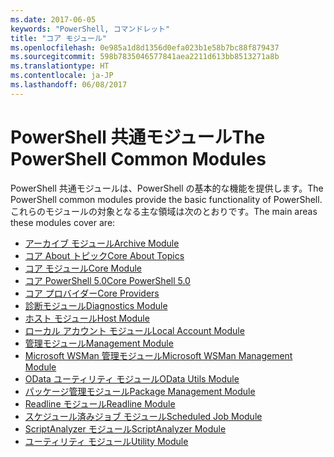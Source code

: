 ```yaml
---
ms.date: 2017-06-05
keywords: "PowerShell, コマンドレット"
title: "コア モジュール"
ms.openlocfilehash: 0e985a1d8d1356d0efa023b1e58b7bc88f879437
ms.sourcegitcommit: 598b7835046577841aea2211d613bb8513271a8b
ms.translationtype: HT
ms.contentlocale: ja-JP
ms.lasthandoff: 06/08/2017
---
```

#  <a name="the-powershell-common-modules"></a><span data-ttu-id="a2a06-103">PowerShell 共通モジュール</span><span class="sxs-lookup"><span data-stu-id="a2a06-103">The PowerShell Common Modules</span></span>

<span data-ttu-id="a2a06-104">PowerShell 共通モジュールは、PowerShell の基本的な機能を提供します。</span><span class="sxs-lookup"><span data-stu-id="a2a06-104">The PowerShell common modules provide the basic functionality of PowerShell.</span></span>
<span data-ttu-id="a2a06-105">これらのモジュールの対象となる主な領域は次のとおりです。</span><span class="sxs-lookup"><span data-stu-id="a2a06-105">The main areas these modules cover are:</span></span>

-  [<span data-ttu-id="a2a06-106">アーカイブ モジュール</span><span class="sxs-lookup"><span data-stu-id="a2a06-106">Archive Module</span></span>](core-modules/Microsoft.PowerShell.Archive-Module.md)
-  [<span data-ttu-id="a2a06-107">コア About トピック</span><span class="sxs-lookup"><span data-stu-id="a2a06-107">Core About Topics</span></span>](core-modules/Windows-PowerShell-Core-About-Topics.md)
-  [<span data-ttu-id="a2a06-108">コア モジュール</span><span class="sxs-lookup"><span data-stu-id="a2a06-108">Core Module</span></span>](core-modules/Microsoft.PowerShell.Core-Module.md)
-  [<span data-ttu-id="a2a06-109">コア PowerShell 5.0</span><span class="sxs-lookup"><span data-stu-id="a2a06-109">Core PowerShell 5.0</span></span>](core-modules/Windows-PowerShell-5.0.md)
-  [<span data-ttu-id="a2a06-110">コア プロバイダー</span><span class="sxs-lookup"><span data-stu-id="a2a06-110">Core Providers</span></span>](core-modules/Windows-PowerShell-Core-Providers.md)
-  [<span data-ttu-id="a2a06-111">診断モジュール</span><span class="sxs-lookup"><span data-stu-id="a2a06-111">Diagnostics Module</span></span>](core-modules/Microsoft.PowerShell.Diagnostics-Module.md)
-  [<span data-ttu-id="a2a06-112">ホスト モジュール</span><span class="sxs-lookup"><span data-stu-id="a2a06-112">Host Module</span></span>](core-modules/Microsoft.PowerShell.Host-Module.md)
-  [<span data-ttu-id="a2a06-113">ローカル アカウント モジュール</span><span class="sxs-lookup"><span data-stu-id="a2a06-113">Local Account Module</span></span>](core-modules/PSLocalAccount5-Module.md)
-  [<span data-ttu-id="a2a06-114">管理モジュール</span><span class="sxs-lookup"><span data-stu-id="a2a06-114">Management Module</span></span>](core-modules/Microsoft.PowerShell.Management-Module.md)
-  [<span data-ttu-id="a2a06-115">Microsoft WSMan 管理モジュール</span><span class="sxs-lookup"><span data-stu-id="a2a06-115">Microsoft WSMan Management Module</span></span>](core-modules/Microsoft.WSMan.Management-Module.md)
-  [<span data-ttu-id="a2a06-116">OData ユーティリティ モジュール</span><span class="sxs-lookup"><span data-stu-id="a2a06-116">OData Utils Module</span></span>](core-modules/Microsoft.PowerShell.ODataUtils-Module.md)
-  [<span data-ttu-id="a2a06-117">パッケージ管理モジュール</span><span class="sxs-lookup"><span data-stu-id="a2a06-117">Package Management Module</span></span>](core-modules/PackageManagement-Module.md)
-  [<span data-ttu-id="a2a06-118">Readline モジュール</span><span class="sxs-lookup"><span data-stu-id="a2a06-118">Readline Module</span></span>](core-modules/PSReadline-Module.md)
-  [<span data-ttu-id="a2a06-119">スケジュール済みジョブ モジュール</span><span class="sxs-lookup"><span data-stu-id="a2a06-119">Scheduled Job Module</span></span>](core-modules/PSScheduledJob-Module.md)
-  [<span data-ttu-id="a2a06-120">ScriptAnalyzer モジュール</span><span class="sxs-lookup"><span data-stu-id="a2a06-120">ScriptAnalyzer Module</span></span>](core-modules/PSScriptAnalyzer-Module.md)
-  [<span data-ttu-id="a2a06-121">ユーティリティ モジュール</span><span class="sxs-lookup"><span data-stu-id="a2a06-121">Utility Module</span></span>](core-modules/Microsoft.PowerShell.Utility-Module.md)

